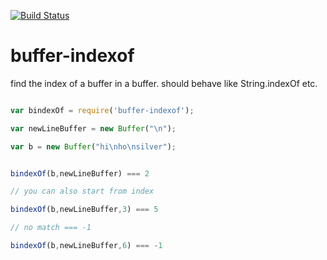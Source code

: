 [![Build Status](https://secure.travis-ci.org/soldair/node-buffer-indexof.png)](http://travis-ci.org/soldair/node-buffer-indexof)
 

buffer-indexof
===================

find the index of a buffer in a buffer. should behave like String.indexOf etc.

```js

var bindexOf = require('buffer-indexof');

var newLineBuffer = new Buffer("\n");

var b = new Buffer("hi\nho\nsilver");


bindexOf(b,newLineBuffer) === 2

// you can also start from index

bindexOf(b,newLineBuffer,3) === 5

// no match === -1

bindexOf(b,newLineBuffer,6) === -1


```
